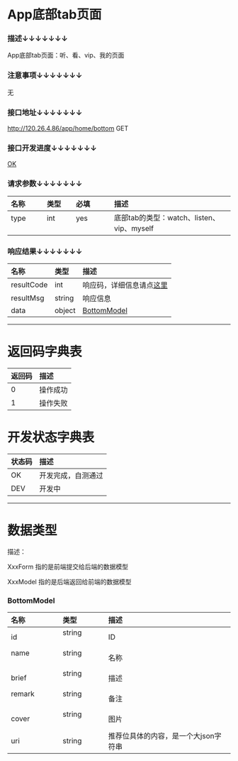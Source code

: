# App底部tab页面

### 描述↓↓↓↓↓↓↓

App底部tab页面：听、看、vip、我的页面

### 注意事项↓↓↓↓↓↓↓

无

### 接口地址↓↓↓↓↓↓↓

http://120.26.4.86/app/home/bottom GET

### 接口开发进度↓↓↓↓↓↓↓

[OK](#开发状态字典表)

### 请求参数↓↓↓↓↓↓↓

| 名称               | 类型               | 必填               | 描述
| :----------------- | :----------------- | :----------------- | :----------------- 
| type               | int                | yes                | 底部tab的类型：watch、listen、vip、myself


### 响应结果↓↓↓↓↓↓↓

| 名称               | 类型               | 描述
| :----------------- | :----------------- | :----------------- 
| resultCode         | int                | 响应码，详细信息请点[这里](#返回码字典表)
| resultMsg          | string             | 响应信息
| data               | object             | [BottomModel](#bottommodel)

---

# 返回码字典表

| 返回码             | 描述
| :----------------- | :----------------- 
| 0                  | 操作成功
| 1                  | 操作失败

# 开发状态字典表

| 状态码             | 描述
| :----------------- | :----------------- 
| OK                 | 开发完成，自测通过
| DEV                | 开发中

---

# 数据类型

描述：

XxxForm 指的是前端提交给后端的数据模型

XxxModel 指的是后端返回给前端的数据模型

### BottomModel

| 名称               | 类型               | 描述
| :----------------- | :----------------- | :----------------- 
| id                 | string             | ID
| name               | string             | 名称
| brief              | string             | 描述
| remark             | string             | 备注
| cover              | string             | 图片
| uri                | string             | 推荐位具体的内容，是一个大json字符串

